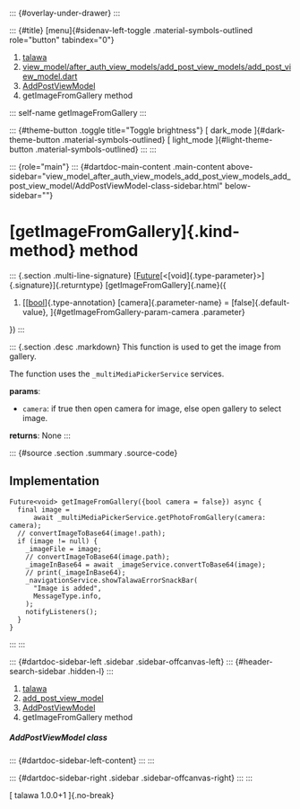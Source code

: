 ::: {#overlay-under-drawer}
:::

::: {#title}
[menu]{#sidenav-left-toggle .material-symbols-outlined role="button"
tabindex="0"}

1.  [talawa](../../index.html)
2.  [view_model/after_auth_view_models/add_post_view_models/add_post_view_model.dart](../../view_model_after_auth_view_models_add_post_view_models_add_post_view_model/)
3.  [AddPostViewModel](../../view_model_after_auth_view_models_add_post_view_models_add_post_view_model/AddPostViewModel-class.html)
4.  getImageFromGallery method

::: self-name
getImageFromGallery
:::

::: {#theme-button .toggle title="Toggle brightness"}
[ dark_mode ]{#dark-theme-button .material-symbols-outlined} [
light_mode ]{#light-theme-button .material-symbols-outlined}
:::
:::

::: {role="main"}
::: {#dartdoc-main-content .main-content above-sidebar="view_model_after_auth_view_models_add_post_view_models_add_post_view_model/AddPostViewModel-class-sidebar.html" below-sidebar=""}
<div>

# [getImageFromGallery]{.kind-method} method

</div>

::: {.section .multi-line-signature}
[[Future](https://api.flutter.dev/flutter/dart-core/Future-class.html)[\<[void]{.type-parameter}\>]{.signature}]{.returntype}
[getImageFromGallery]{.name}({

1.  [[[bool](https://api.flutter.dev/flutter/dart-core/bool-class.html)]{.type-annotation}
    [camera]{.parameter-name} = [false]{.default-value},
    ]{#getImageFromGallery-param-camera .parameter}

})
:::

::: {.section .desc .markdown}
This function is used to get the image from gallery.

The function uses the `_multiMediaPickerService` services.

**params**:

-   `camera`: if true then open camera for image, else open gallery to
    select image.

**returns**: None
:::

::: {#source .section .summary .source-code}
## Implementation

``` language-dart
Future<void> getImageFromGallery({bool camera = false}) async {
  final image =
      await _multiMediaPickerService.getPhotoFromGallery(camera: camera);
  // convertImageToBase64(image!.path);
  if (image != null) {
    _imageFile = image;
    // convertImageToBase64(image.path);
    _imageInBase64 = await _imageService.convertToBase64(image);
    // print(_imageInBase64);
    _navigationService.showTalawaErrorSnackBar(
      "Image is added",
      MessageType.info,
    );
    notifyListeners();
  }
}
```
:::
:::

::: {#dartdoc-sidebar-left .sidebar .sidebar-offcanvas-left}
::: {#header-search-sidebar .hidden-l}
:::

1.  [talawa](../../index.html)
2.  [add_post_view_model](../../view_model_after_auth_view_models_add_post_view_models_add_post_view_model/)
3.  [AddPostViewModel](../../view_model_after_auth_view_models_add_post_view_models_add_post_view_model/AddPostViewModel-class.html)
4.  getImageFromGallery method

##### AddPostViewModel class

::: {#dartdoc-sidebar-left-content}
:::
:::

::: {#dartdoc-sidebar-right .sidebar .sidebar-offcanvas-right}
:::
:::

[ talawa 1.0.0+1 ]{.no-break}
